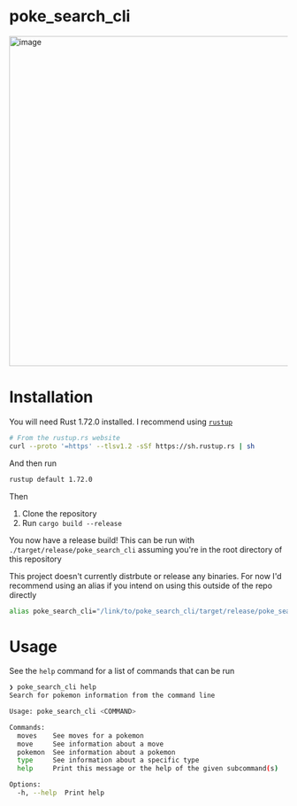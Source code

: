 # poke_search_cli
<img width="596" alt="image" src="https://user-images.githubusercontent.com/13454550/231265090-c50cb26f-6ef9-432d-ac11-ec213d79f695.png">

# Installation
You will need Rust 1.72.0 installed. I recommend using [`rustup`](https://rustup.rs/)
```sh
# From the rustup.rs website
curl --proto '=https' --tlsv1.2 -sSf https://sh.rustup.rs | sh
```

And then run
```sh
rustup default 1.72.0
```

Then

1. Clone the repository
2. Run `cargo build --release`

You now have a release build! This can be run with `./target/release/poke_search_cli` assuming you're in the root directory of this repository

This project doesn't currently distrbute or release any binaries. For now I'd recommend using an alias if you intend on using this outside of the repo directly
```sh
alias poke_search_cli="/link/to/poke_search_cli/target/release/poke_search_cli"
```

# Usage
See the `help` command for a list of commands that can be run
```sh
❯ poke_search_cli help
Search for pokemon information from the command line

Usage: poke_search_cli <COMMAND>

Commands:
  moves    See moves for a pokemon
  move     See information about a move
  pokemon  See information about a pokemon
  type     See information about a specific type
  help     Print this message or the help of the given subcommand(s)

Options:
  -h, --help  Print help
```
